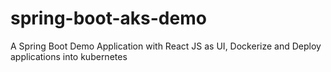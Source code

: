 # spring-boot-aks-demo
A Spring Boot Demo Application with React JS as UI, Dockerize and Deploy applications into kubernetes
